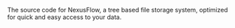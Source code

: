 The source code for NexusFlow, a tree based file storage system, optimized for quick and easy access to your data.
